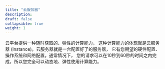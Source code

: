```yaml
---
title: "云服务器"
description: 
draft: false
collapsible: true
weight: 1
---
```


云平台提供一种随时获取的、弹性的计算能力， 这种计算能力的体现就是云服务器 (Instance)。云服务器就是一台配置好了的服务器， 它有您期望的硬件配置、操作系统和网络配置。通常情况下， 您的请求可以在10秒到60秒的时间之内完成，所以您完全可以动态地、弹性使用计算能力。
